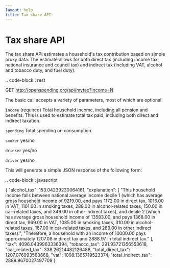 ```yaml
---
layout: help
title: Tax share API
---
```


Tax share API
=============

The tax share API estimates a household's tax contribution based on simple 
proxy data. The estimate allows for both direct tax (including income tax, 
national insurance and council tax) and indirect tax (including VAT, alcohol 
and tobacco duty, and fuel duty).

.. code-block:: rest

  GET http://openspending.org/api/mytax?income=N

The basic call accepts a variety of parameters, most of which are optional:

``income`` (required)
  Total household income, including all pension and benefits. This is 
  used to estimate total tax paid, including both direct and indirect 
  taxation.

``spending`` 
  Total spending on consumption.

``smoker``
  yes/no

``drinker``
  yes/no

``driver``
  yes/no

This will generate a simple JSON response of the following form:

.. code-block:: javascript
  
  {
    "alcohol_tax": 153.04239230064161,
    "explanation": [
      "This household income falls between national average income decile 1 (which has average gross household income of 9219.00, and pays 1172.00 in direct tax, 1016.00 in VAT, 1101.00 in smoking taxes, 288.00 in alcohol-related taxes, 150.00 in car-related taxes, and 349.00 in other indirect taxes), and decile 2 (which has average gross household income of 13583.00, and pays 1368.00 in direct tax, 969.00 in VAT, 1085.00 in smoking taxes, 310.00 in alcohol-related taxes, 167.00 in car-related taxes, and 289.00 in other indirect taxes).",
      "Therefore, a household with an income of 10000.00 pays approximately 1207.08 in direct tax and 2888.97 in total indirect tax."
    ],
    "tax": 4096.0439963336394,
    "tobacco_tax": 291.93721356553618,
    "car_related_tax": 338.26214482126488,
    "total_direct_tax": 1207.076993583868,
    "vat": 1098.1365719523374,
    "total_indirect_tax": 2888.9670027497709
  }  
